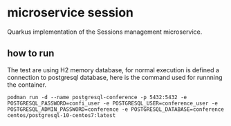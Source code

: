 # microservice session

Quarkus implementation of the Sessions management microservice.


## how to run

The test are using H2 memory database, for normal execution is defined a connection 
to postgresql database, here is the command used for runnning the container.

```
podman run -d --name postgresql-conference -p 5432:5432 -e POSTGRESQL_PASSWORD=confi_user -e POSTGRESQL_USER=conference_user -e POSTGRESQL_ADMIN_PASSWORD=conference -e POSTGRESQL_DATABASE=conference centos/postgresql-10-centos7:latest
```

